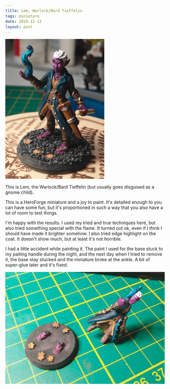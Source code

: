 ```yaml
---
title: Lem, Warlock/Bard Tieffelin
tags: miniature
date: 2019-12-12
layout: post
---
```


![image-20200722113725687](image-20200722113725687.png)

This is Lem, the Warlock/Bard Tieffelin (but usually goes disguised as a gnome child).

This is a HeroForge miniature and a joy to paint. It's detailed enough to you can have some fun, but it's proportioned in such a way that you also have a lot of room to test things.

I'm happy with the results. I used my tried and true techniques here, but also tried something special with the flame. It turned out ok, even if I think I should have made it brighter somehow. I also tried edge highlight on the coat. It doesn't show much, but at least it's not horrible.

I had a little accident while painting it. The paint I used for the base stuck to my paiting handle during the night, and the next day when I tried to remove it, the base stay stucked and the miniature broke at the ankle. A bit of super-glue later and it's fixed.

![image-20200722113529690](image-20200722113529690.png)